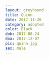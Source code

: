 ```yaml
---
layout: greyhound
title: Quinn
date: 2017-11-26
category: adopted
color: Black
dob: 2017-08-24
doa: 2017-12-07
pic: quinn.jpg
sex: male
---
```

